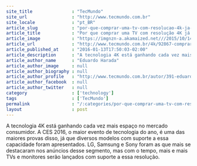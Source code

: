 ```yaml
---
site_title               : "TecMundo"
site_url                 : "http://www.tecmundo.com.br"
site_locale              : "pt_BR"
article_slug             : "por-que-comprar-uma-tv-com-resolucao-4k-ja-nao-e-um-mau-negocio-video"
article_title            : "Por que comprar uma TV com resolução 4K já não é um mau negócio? [vídeo]"
article_image            : "https://imgnzn-a.akamaized.net///2015/10/14/14115657377432-t1200x480.jpg"
article_url              : "http://www.tecmundo.com.br/4k/92867-comprar-tv-resolucao-4k-nao-mau-negocio-video.htm"
article_published_at     : "2016-01-13T17:50:03-02:00"
article_description      : "A tecnologia 4K está ganhando cada vez mais espaço no mercado consumidor. A CES 2016, o maior evento de tecnologia do ano, é uma das maiores provas disso, já que diversos modelos com suporte a essa capacidade foram apresentados. LG, Samsung e Sony foram as que mais se destacaram nos anúncios desse segmento, mas com o tempo, mais e mais TVs e monitores serão lançados com suporte a essa resolução."
article_author_name      : "Eduardo Harada"
article_author_image     : null
article_author_biography : null
article_author_profile   : "http://www.tecmundo.com.br/autor/391-eduardo-harada/"
article_author_facebook  : null
article_author_twitter   : null
category                 : ['technology']
tags                     : ['TecMundo']
permalink                : "/:categories/por-que-comprar-uma-tv-com-resolucao-4k-ja-nao-e-um-mau-negocio-video/"
layout                   : post
---
```


A tecnologia 4K está ganhando cada vez mais espaço no mercado consumidor. A CES 2016, o maior evento de tecnologia do ano, é uma das maiores provas disso, já que diversos modelos com suporte a essa capacidade foram apresentados. LG, Samsung e Sony foram as que mais se destacaram nos anúncios desse segmento, mas com o tempo, mais e mais TVs e monitores serão lançados com suporte a essa resolução.
